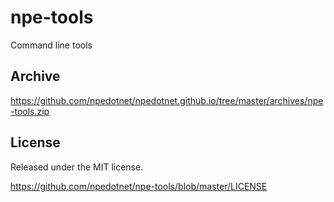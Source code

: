 # npe-tools
Command line tools

## Archive

https://github.com/npedotnet/npedotnet.github.io/tree/master/archives/npe-tools.zip

## License

Released under the MIT license.

https://github.com/npedotnet/npe-tools/blob/master/LICENSE
